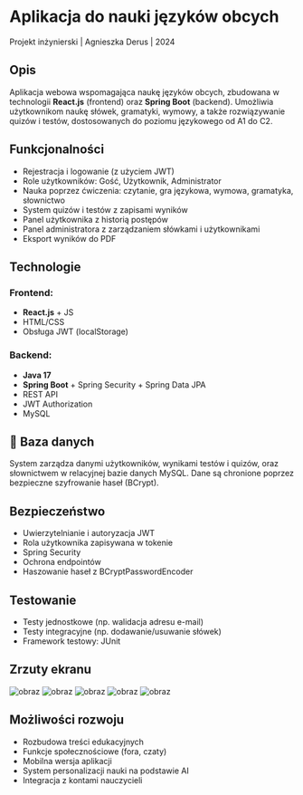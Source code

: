 # Aplikacja do nauki języków obcych

Projekt inżynierski | Agnieszka Derus | 2024

## Opis

Aplikacja webowa wspomagająca naukę języków obcych, zbudowana w technologii **React.js** (frontend) oraz **Spring Boot** (backend). Umożliwia użytkownikom naukę słówek, gramatyki, wymowy, a także rozwiązywanie quizów i testów, dostosowanych do poziomu językowego od A1 do C2.

## Funkcjonalności

- Rejestracja i logowanie (z użyciem JWT)
- Role użytkowników: Gość, Użytkownik, Administrator
- Nauka poprzez ćwiczenia: czytanie, gra językowa, wymowa, gramatyka, słownictwo
- System quizów i testów z zapisami wyników
- Panel użytkownika z historią postępów
- Panel administratora z zarządzaniem słówkami i użytkownikami
- Eksport wyników do PDF

##  Technologie

### Frontend:
- **React.js** + JS
- HTML/CSS
- Obsługa JWT (localStorage)

### Backend:
- **Java 17**
- **Spring Boot** + Spring Security + Spring Data JPA
- REST API
- JWT Authorization
- MySQL

## 💾 Baza danych

System zarządza danymi użytkowników, wynikami testów i quizów, oraz słownictwem w relacyjnej bazie danych MySQL. Dane są chronione poprzez bezpieczne szyfrowanie haseł (BCrypt).

## Bezpieczeństwo

- Uwierzytelnianie i autoryzacja JWT
- Rola użytkownika zapisywana w tokenie
- Spring Security
- Ochrona endpointów
- Haszowanie haseł z BCryptPasswordEncoder

## Testowanie

- Testy jednostkowe (np. walidacja adresu e-mail)
- Testy integracyjne (np. dodawanie/usuwanie słówek)
- Framework testowy: JUnit

##  Zrzuty ekranu

![obraz](https://github.com/user-attachments/assets/27b321cb-75f3-41a3-8067-67b3af4350f7)
![obraz](https://github.com/user-attachments/assets/f2702ca1-ca45-4d4a-be01-e5603bc3bb19)
![obraz](https://github.com/user-attachments/assets/dccba300-5283-43a1-b79d-a29c7b25401c)
![obraz](https://github.com/user-attachments/assets/f33d9c83-f045-46f1-8bbe-ef4c866abe77)
![obraz](https://github.com/user-attachments/assets/9eec8c4b-c9a3-4f87-a625-803a8a5ca575)


##  Możliwości rozwoju

- Rozbudowa treści edukacyjnych
- Funkcje społecznościowe (fora, czaty)
- Mobilna wersja aplikacji
- System personalizacji nauki na podstawie AI
- Integracja z kontami nauczycieli

